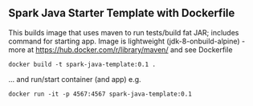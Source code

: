 Spark Java Starter Template with Dockerfile
-------------------------------------------

This builds image that uses maven to run tests/build fat JAR; includes command for starting app. Image is lightweight (jdk-8-onbuild-alpine) - more at https://hub.docker.com/r/library/maven/ and see Dockerfile

```docker build -t spark-java-template:0.1 .```

... and run/start container (and app) e.g.

```docker run -it -p 4567:4567 spark-java-template:0.1```